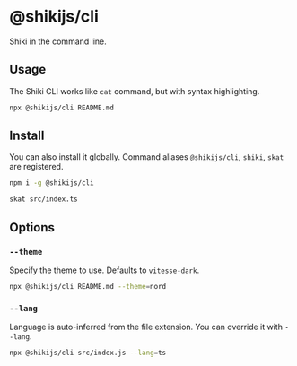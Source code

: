 # @shikijs/cli

<Badges name="@shikijs/cli" />

Shiki in the command line.

## Usage

The Shiki CLI works like `cat` command, but with syntax highlighting.

```bash
npx @shikijs/cli README.md
```

## Install

You can also install it globally. Command aliases `@shikijs/cli`, `shiki`, `skat` are registered.

```bash
npm i -g @shikijs/cli

skat src/index.ts
```

## Options

### `--theme`

Specify the theme to use. Defaults to `vitesse-dark`.

```bash
npx @shikijs/cli README.md --theme=nord
```

### `--lang`

Language is auto-inferred from the file extension. You can override it with `--lang`.

```bash
npx @shikijs/cli src/index.js --lang=ts
```
